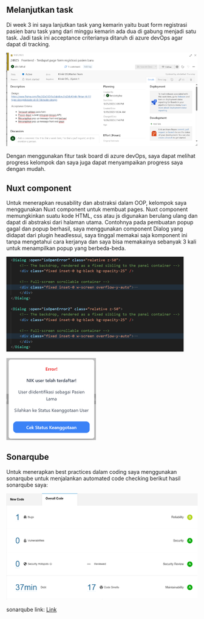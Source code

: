 ## Melanjutkan task

Di week 3 ini saya lanjutkan task yang kemarin yaitu buat form registrasi pasien baru task yang dari minggu kemarin ada dua di gabung menjadi satu task. Jadi task ini acceptance criterianya ditaruh di azure devOps agar dapat di tracking.

![tracking](/img_3/tracking.png)

Dengan menggunakan fitur task board di azure devOps, saya dapat melihat progress kelompok dan saya juga dapat menyampaikan progress saya dengan mudah.  

## Nuxt component

Untuk menerapkan reusability dan abstraksi dalam OOP, kelompok saya menggunakan Nuxt component untuk membuat pages. Nuxt component memungkinkan suatu kode HTML, css atau js digunakan berulang ulang dan dapat di abstraksi dari halaman utama. Contohnya pada pembuatan popup gagal dan popup berhasil, saya menggunakan component Dialog yang didapat dari plugin headlessui, saya tinggal memakai saja komponent ini tanpa mengetahui cara kerjanya dan saya bisa memakainya sebanyak 3 kali untuk menampilkan popup yang berbeda-beda.

![dialog](/img_3/dialog.png)

![popup](/img_3/popup.png)

## Sonarqube

Untuk menerapkan best practices dalam coding saya menggunakan sonarqube untuk menjalankan automated code checking berikut hasil sonarqube saya:

![sonarqube](/img_3/sonarqube.png)

sonarqube link: [Link](https://sonarqube.cs.ui.ac.id/dashboard?id=pendaftaran-pasien-baru)